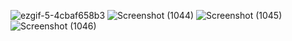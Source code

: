 ![ezgif-5-4cbaf658b3](https://github.com/Elaf24/Web-Assignment-Product-Management-/assets/110555263/13605954-3b9b-4b8d-bf0d-a7a38d3d5693)
![Screenshot (1044)](https://github.com/Elaf24/Web-Assignment-Product-Management-/assets/110555263/7bb7fb27-cfe0-40df-a65f-048446465d23)
![Screenshot (1045)](https://github.com/Elaf24/Web-Assignment-Product-Management-/assets/110555263/012e32c9-c136-4a21-9083-a0eef4c817e4)
![Screenshot (1046)](https://github.com/Elaf24/Web-Assignment-Product-Management-/assets/110555263/ee0530f6-5d24-4cea-b2d4-fe789a546c98)

